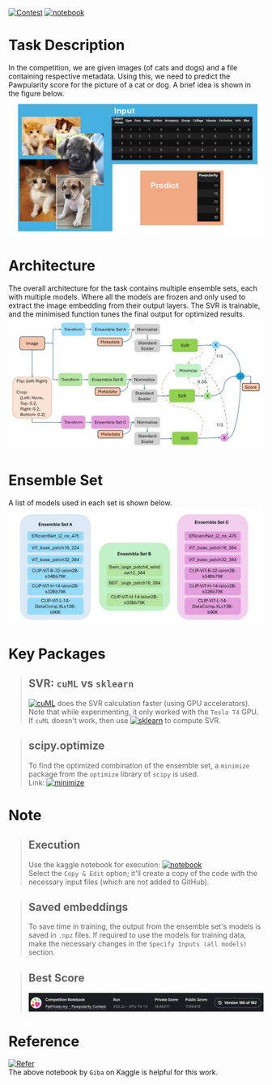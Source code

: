 [![Contest](https://img.shields.io/badge/contest-Pawpularity-brightgreen?logo=kaggle
)](https://www.kaggle.com/competitions/petfinder-pawpularity-score)
[![notebook](https://img.shields.io/badge/Notebook-white?logo=kaggle
)](https://www.kaggle.com/code/snehitchunarkar/ensembleset-svr-for-pawpularityscore)

# Task Description
In the competition, we are given images (of cats and dogs) and a file containing respective metadata. Using this, we need to predict the Pawpularity score for the picture of a cat or dog. A brief idea is shown in the figure below. \
![Task](Images/Task_description.jpg)

# Architecture
The overall architecture for the task contains multiple ensemble sets, each with multiple models. Where all the models are frozen and only used to extract the image embedding from their output layers. The SVR is trainable, and the minimised function tunes the final output for optimized results. \
![Architecture](Images/architecture.jpg)

# Ensemble Set
A list of models used in each set is shown below.
![Ensemble_Set](Images/Ensemble_set.jpg)


# Key Packages
>## SVR: ```cuML``` vs ```sklearn```
>[![cuML](https://img.shields.io/badge/cuML-purple?logo=Rapids
)](https://docs.rapids.ai/api/cuml/stable/api/) does the SVR calculation faster (using GPU accelerators). Note that while experimenting, it only worked with the ```Tesla T4``` GPU.
>If ```cuML``` doesn't work, then use [![sklearn](https://img.shields.io/badge/sklearn-white?logo=scikit%20learn
)](https://scikit-learn.org/stable/modules/generated/sklearn.svm.SVR.html) to compute SVR.

>## scipy.optimize
>To find the optimized combination of the ensemble set, a ```minimize``` package from the ```optimize``` library of ```scipy``` is used.\
>Link: [![minimize](https://img.shields.io/badge/scipy-optimize-yellow?logo=scipy
)](https://docs.scipy.org/doc/scipy/reference/optimize.minimize-neldermead.html)


# Note
>## Execution
>Use the kaggle notebook for execution: [![notebook](https://img.shields.io/badge/Notebook-white?logo=kaggle
)](https://www.kaggle.com/code/snehitchunarkar/ensembleset-svr-for-pawpularityscore) \
>Select the ```Copy & Edit``` option; it'll create a copy of the code with the necessary input files (which are not added to GitHub).

>## Saved embeddings
>To save time in training, the output from the ensemble set's models is saved in  ```.npz``` files. If required to use the models for training data, make the necessary changes in the ```Specify Inputs (all models)``` section.

>## Best Score
>![Score](Images/Pawpularity5_V180.PNG)

# Reference
[![Refer](https://img.shields.io/badge/Reference-Notebook-white?logo=kaggle
)](https://www.kaggle.com/code/titericz/imagenet-embeddings-rapids-svr-finetuned-models) \
The above notebook by ```Giba``` on Kaggle is helpful for this work.
